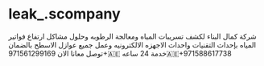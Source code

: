 # leak_.scompany
شركة كمال البناء لكشف تسريبات المياه ومعالجة الرطوبه وحلول مشاكل ارتفاع فواتير المياه بإحداث التقنيات واحداث الاجهزه الالكترونيه وعمل جميع عوازل الاسطح بالضمان توصل معانا الان  971561299169+🇦🇪 ‏‪🇦🇪+971588617738‬‏خدمة 24 ساعه 
